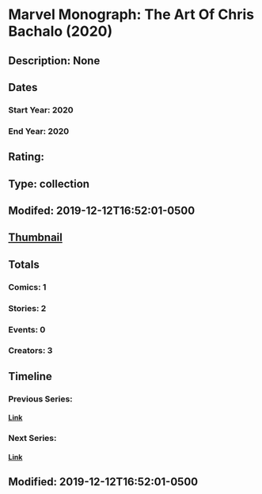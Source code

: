 # Marvel Monograph: The Art Of Chris Bachalo (2020)
## Description: None
## Dates
### Start Year: 2020
### End Year: 2020
## Rating: 
## Type: collection
## Modifed: 2019-12-12T16:52:01-0500
## [Thumbnail](http://i.annihil.us/u/prod/marvel/i/mg/b/40/image_not_available.jpg)
## Totals
### Comics: 1
### Stories: 2
### Events: 0
### Creators: 3
## Timeline
### Previous Series: 
#### [Link]()
### Next Series: 
#### [Link]()
## Modified: 2019-12-12T16:52:01-0500